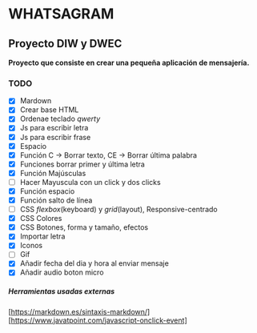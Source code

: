 # WHATSAGRAM
## Proyecto DIW y DWEC 

**Proyecto que consiste en crear una pequeña aplicación de mensajería.**

### TODO

- [x] Mardown
- [x] Crear base HTML
- [x] Ordenae teclado *qwerty*
- [x] Js para escribir letra
- [x] Js para escribir frase
- [x] Espacio
- [x] Función C -> Borrar texto, CE -> Borrar última palabra
- [x] Funciones borrar primer y última letra
- [x] Función Majúsculas
- [ ] Hacer Mayuscula con un click y dos clicks
- [x] Función espacio
- [x] Función salto de línea
- [ ] CSS *flexbox*(keyboard) y *grid*(layout), Responsive-centrado
- [x] CSS Colores
- [x] CSS Botones, forma y tamaño, efectos
- [x] Importar letra
- [x] Iconos
- [ ] Gif
- [x] Añadir fecha del dia y hora al enviar mensaje
- [x] Añadir audio boton micro

##### Herramientas usadas externas
[https://markdown.es/sintaxis-markdown/]
[https://www.javatpoint.com/javascript-onclick-event]